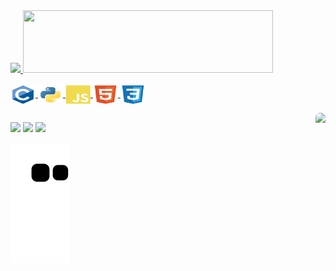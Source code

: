 
  <a href="https://github.com/bouchraakl">
  <img height="180em" src="https://github-readme-stats.vercel.app/api?username=bouchraakl&show_icons=true&theme=dracula&include_all_commits=true"/>
  <img height="100em" width="400" src="https://github-readme-stats.vercel.app/api/top-langs/?username=bouchraakl&layout=compact&langs_count=7&theme=dracula"/>
</div>
<div style="display: inline_block"><br>
  
  <img align="center" alt="Rafa-C" height="30" width="40" src="https://raw.githubusercontent.com/devicons/devicon/master/icons/c/c-original.svg">
  <img align="center" alt="Rafa-Python" height="30" width="40" src="https://raw.githubusercontent.com/devicons/devicon/master/icons/python/python-original.svg">
  <img align="center" alt="Rafa-Js" height="30" width="40" src="https://raw.githubusercontent.com/devicons/devicon/master/icons/javascript/javascript-plain.svg">
  <img align="center" alt="Rafa-HTML" height="30" width="40" src="https://raw.githubusercontent.com/devicons/devicon/master/icons/html5/html5-original.svg">
  <img align="center" alt="Rafa-CSS" height="30" width="40" src="https://raw.githubusercontent.com/devicons/devicon/master/icons/css3/css3-original.svg">
  
  <img align="right" height="150" style="border-radius:50px;" 
       src="https://user-images.githubusercontent.com/97567643/172073369-811114de-7f97-42c8-97d9-a442e7e6fbc5.png">
</div>
  
  ##
 
 <div> 

  <a href="https://www.instagram.com/bouchra_akl/" target="_blank"><img src="https://img.shields.io/badge/-Instagram-%23E4405F?style=for-the-badge&logo=instagram&logoColor=white" target="_blank"></a>
<a href = "mailto:bushraakl1234@gmail.com"><img src="https://img.shields.io/badge/-Gmail-%23333?style=for-the-badge&logo=gmail&logoColor=white" target="_blank"></a>
<a href="https://www.linkedin.com/in/bouchra-assad-akl-6b8853225/" target="_blank"><img src="https://img.shields.io/badge/-LinkedIn-%230077B5?style=for-the-badge&logo=linkedin&logoColor=white" target="_blank"></a> 

  ![Snake animation](https://github.com/rafaballerini/rafaballerini/blob/output/github-contribution-grid-snake.svg)
 
</div>
